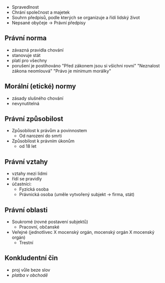 - Spravedlnost
- Chrání společnost a majetek
- Souhrn předpisů, podle kterých  se organizuje a řídí lidský život
- Nepsané obyčeje -> Právní předpisy

## Právní norma
- závazná pravidla chování
- stanovuje stát
- platí pro všechny
- porušení je postihováno
"Před zákonem jsou si všichni rovni"
"Neznalost zákona neomlouvá"
"Právo je minimum morálky"

## Morální (etické) normy
- zásady slušného chování
- nevynutitelná

## Právní způsobilost
- Způsobilost k právům a povinnostem 
	- Od narození do smrti
- Způsobilost k právním úkonům
	- od 18 let

## Právní vztahy
- vztahy mezi lidmi
- řídí se pravidly
- účastníci:
	- Fyzická osoba
	- Právnická osoba (uměle vytvořený subjekt -> firma, stát)

## Právní oblasti
- Soukromé (rovné postavení subjektů)
	- Pracovní, občanské
- Veřejné (jednotlivec X mocenský orgán, mocenský orgán X mocenský orgán)
	- Trestní

## Konkludentní čin
- proj vůle beze slov
- *platba v obchodě*